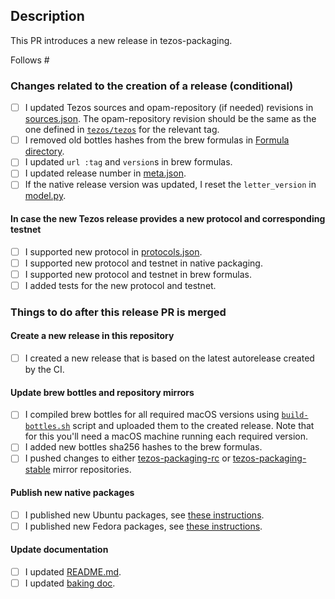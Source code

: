 ## Description

This PR introduces a new <!-- insert new version here --> release in tezos-packaging.

<!-- Depending on the type of the release some of the points below can be omitted.

E.g. in case we introduce a new changes to our native packages, it's not necessary to bump
used Tezos sources, create a new release in this repository and update brew formulas.
-->

<!-- List issues which are going to be resolved in the new packages from this
release. Write 'None' if there are no related issues.

For example:
Follows #202, #210
-->

Follows #

### Changes related to the creation of a release (conditional)

- [ ] I updated Tezos sources and opam-repository (if needed) revisions in [sources.json](/serokell/tezos-packaging/tree/master/nix/nix/sources.json).
    The opam-repository revision should be the same as the one defined in
    [`tezos/tezos`](https://gitlab.com/tezos/tezos/-/blob/master/scripts/version.sh) for the relevant tag.
- [ ] I removed old bottles hashes from the brew formulas in [Formula directory](/serokell/tezos-packaging/tree/master/Formula).
- [ ] I updated `url :tag` and `version`s in brew formulas.
- [ ] I updated release number in [meta.json](/serokell/tezos-packaging/tree/master/meta.json).
- [ ] If the native release version was updated, I reset the `letter_version` in [model.py](/serokell/tezos-packaging/tree/master/docker/package/model.py).

#### In case the new Tezos release provides a new protocol and corresponding testnet

- [ ] I supported new protocol in [protocols.json](/serokell/tezos-packaging/tree/master/protocols.json).
- [ ] I supported new protocol and testnet in native packaging.
- [ ] I supported new protocol and testnet in brew formulas.
- [ ] I added tests for the new protocol and testnet.

### Things to do after this release PR is merged

<!--
Some of the changes are done after the new release is created, consider following
and checking unfinished points in the merged release PR using this template.
-->

#### Create a new release in this repository

- [ ] I created a new release that is based on the latest autorelease created by the CI.

#### Update brew bottles and repository mirrors

- [ ] I compiled brew bottles for all required macOS versions using [`build-bottles.sh`](/serokell/tezos-packaging/tree/scripts/build-bottles.sh)
      script and uploaded them to the created release.
      Note that for this you'll need a macOS machine running each required version.
- [ ] I added new bottles sha256 hashes to the brew formulas.
- [ ] I pushed changes to either [tezos-packaging-rc](https://github.com/serokell/tezos-packaging-rc) or
      [tezos-packaging-stable](https://github.com/serokell/tezos-packaging-stable) mirror repositories.

#### Publish new native packages

- [ ] I published new Ubuntu packages, see [these instructions](/serokell/tezos-packaging/tree/master/docker#source-packages-and-publishing-them-on-launchpad-ppa).
- [ ] I published new Fedora packages, see [these instructions](/serokell/tezos-packaging/tree/master/docker#srcrpm-packages).

#### Update documentation

- [ ] I updated [README.md](/serokell/tezos-packaging/tree/master/README.md).
- [ ] I updated [baking doc](/serokell/tezos-packaging/tree/master/docs/baking.md).
